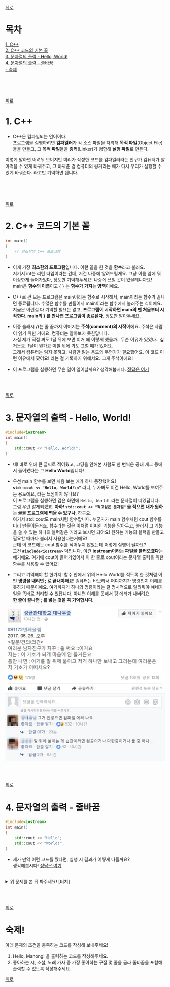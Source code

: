 [뒤로](https://github.com/papamoomin/ForMiri/blob/master/README.md)  

<a name="Top"></a>
# 목차
[1. C++](#Chap1)  
[2. C++ 코드의 기본 꼴](#Chap2)  
[3. 문자열의 출력 - Hello, World!](#Chap3)  
[4. 문자열의 출력 - 줄바꿈](#Chap4)  
[- 숙제](#Chap5)  

<br><br><br>

[위로](#Top)
<a name="Chap1"></a>
# 1. C++
 - C++은 컴파일되는 언어이다.  
프로그램을 실행하려면 <b>컴파일러</b>가 각 소스 파일을 처리해 <b>목적 파일</b>(Object File)들을 만들고, 그 <b>목적 파일</b>들을 <b>링커</b>(Linker)가 병합해 <b>실행 파일</b>로 만든다.  

이렇게 말하면 어려워 보이지만
미리가 작성한 코드를 컴파일러라는 친구가 컴퓨터가 알아먹을 수 있게 바꿔주고, 그 바꿔준 걸 컴퓨터의 링커라는 애가 다시 우리가 실행할 수 있게 바꿔준다. 라고만 기억하면 됩니다.

<br><br><br>

[위로](#Top)
<a name="Chap2"></a>
# 2. C++ 코드의 기본 꼴

```c++
int main()
{ 
	// 최소한의 C++ 프로그램
}
```
 - 이게 가장 <b>최소한의 프로그램</b>입니다. 이런 꼴을 한 것을 <b>함수</b>라고 불러요.  
 저기서 int는 리턴 타입이라는 건데, 저건 나중에 알려드릴게요. 그냥 이름 앞에 뭐 이상한게 들어가있다, 정도만 기억해두세요! 나중에 쓰일 곳이 있을테니까요!  
 main은 <b>함수의 이름</b>이고 { } 는 <b>함수가 가지는 영역</b>이에요.

 - C++로 짠 모든 프로그램은 main이라는 함수로 시작해서, main이라는 함수가 끝나면 종료됩니다. 수많은 함수를 만들어서 main이라는 함수에서 불러주는 식이에요.  
 지금은 이런걸 다 기억할 필요는 없고, <b>프로그램이 시작하면 main의 맨 처음부터 시작한다. main의 } 를 만나면 프로그램이 종료된다.</b> 정도만 알아두세요.

 - 이중 슬래시 <b>//</b>는 줄 끝까지 이어지는 <b>주석(comment)의 시작</b>이에요. 주석은 사람이 읽기 위한 거에요. 컴퓨터는 알아보지 못한답니다.  
 사실 제가 직접 짜도 1달 뒤에 보면 이거 왜 이렇게 했을까.. 무슨 이유가 있었나.. 싶거든요. 1달이 뭔가요 며칠 뒤에 봐도 그럴 때가 있어요.   
 그래서 컴퓨터는 읽지 못하고, 사람만 읽는 용도의 무언가가 필요했어요. 이 코드 이런 이유에서 짰어요! 라는 걸 기록하기 위해서요. 그게 주석이에요!

<a name="Chap1-1"></a>
  - 이 프로그램을 실행하면 무슨 일이 일어날까요? 생각해봅시다. [정답은 여기](https://github.com/papamoomin/ForMiri/blob/master/contents/Chap1_Answer/1.md)

<br><br>

[위로](#Top)
<a name="Chap3"></a>
# 3. 문자열의 출력 - Hello, World!
```C++
#include<iostream>
int main()
{
	std::cout << "Hello, World!";
}
```
 - 네! 바로 위에 큰 글씨로 적어뒀고, 코딩을 안해본 사람도 한 번씩은 공대 개그 등에서 들어봤다는 그 <b>Hello World</b>입니다!

- 우선 main 함수를 보면 처음 보는 애가 하나 등장했어요!  
<b>```std::cout << "Hello, World!\n"```</b> 라니, 누가봐도 이건 Hello, World를 보여주는 용도에요, 라는 느낌이지 않나요?  
이 프로그램을 실행하면 검은 화면에 ```Hello, World!```
라는 문자열이 떠있답니다.  
그럼 우린 알게되겠죠. <b>아하! ```std::cout << "적고싶은 문자열"``` 을 적으면 내가 원하는 글을 프로그램에 띄울 수 있구나</b>, 하구요.  
여기서 std::cout도 main처럼 함수랍니다. 누군가가 main 함수처럼 cout 함수를 미리 만들어둔거죠. 함수라는 것은 이처럼 어떠한 기능을 담아두고, 불러서 그 기능을 쓸 수 있는 하나의 블럭같은 거라고 보시면 되어요! 원하는 기능의 블럭을 만들고 필요할 때마다 불러서 사용한다는거에요!  
근데 이 코드에는 cout 함수를 적어두지 않았는데 어떻게 실행이 될까요?  
그건 <b>```#include<iostream>```</b>  덕입니다. 이건 <b>iostream이라는 파일을 불러오겠다</b>는 얘기에요. 여기에 cout이 들어가있어서 이 한 줄로 cout이라는 문자열 출력을 위한 함수를 사용할 수 있어요!
 - 그리고 기억해야 할 한가지! 함수 안에서 위의 Hello World를 적도록 한 것처럼 어떤 <b>명령을 내리면 ; 로 끝내야해요</b>! 컴퓨터는 바보라서 어디까지가 명령인지 이해를 못하기 때문이에요. 여기까지가 하나의 명령이라는 걸 명시적으로 알려줘야 얘네가 일을 똑바로 처리할 수 있답니다. 아니면 이해를 못해서 펑 에러가 나버려요.  
 <b>한 줄이 끝나면 ; 를 넣는 것을 꼭 기억합시다.</b>

 <p align="center"><img src="Chap1_Answer/1-1.png"></p>  

 <br><br>
 
[위로](#Top)

<a name="Chap4"></a>
# 4. 문자열의 출력 - 줄바꿈

```C++
#include<iostream>
int main()
{
	std::cout << "Hello";
	std::cout << "World!";
}
```
<a name="Chap1-2"></a>
 - 제가 만약 이런 코드를 짰다면, 실행 시 결과가 어떻게 나올까요?  
 생각해봅시다! [정답은 여기](https://github.com/papamoomin/ForMiri/blob/master/contents/Chap1_Answer/2.md)

 <br>

<details markdown="1">
<summary>
	위 문제를 본 뒤 봐주세요! [터치]
</summary>

 - <b>컴퓨터는 문자열을 인식할 때 엔터를 쳐도 줄이 바뀌었다는 것을 알아먹지 못합니다.</b> 우리한테야 눈으로 보고 아 이건 문자열 내에서 엔터친거고 이건 그냥 줄 바꾸려고 엔터친거네, 라고 하겠지만 얘네는 그걸 어찌 알겠어요.  
  - 그럼 어떻게 줄을 바꾸느냐? 줄을 바꾸는 방법은 2가지 입니다!
```C++
#include<iostream>
int main()
{
	std::cout << "줄을 바꾸려면" << endl;
	std::cout << "이렇게 합니다.";
}
```
첫번째 방법입니다. 끝에 <b>```<< endl```</b> 을 붙여주는거에요!  
<b>endl은 end line의 약자</b>랍니다. 줄이 끝났으니 엔터를 쳐주세요! 하는거죠.  
이렇게 하면 결과는

```C++
줄을 바꾸려면
이렇게 합니다.
```

로 출력됩니다!  
근데 이 방식의 단점이 뭐가 있을까요?

```C++
#include<iostream>
int main()
{
	std::cout << "내가 줄을" << endl;
	std::cout << "계속 바꾸고" << endl;
	std::cout << "싶어서 이렇게" << endl;
	std::cout << "글을 적고 있자니" << endl;
	std::cout << "쓸 말이 없지만 뭐든" << endl;
	std::cout << "적게 되는 것 같습니다.";
}
```

넵.. 이렇게 작성하면 보기는 참 편하겠지만.. 매번 cout과 endl을 불러줘야합니다.  
굉장히 귀찮아요. 이게 뭔가 싶을 정도로요.  
그런데 아까 방법은 2가지라고 했죠? 다른 방법이 있습니다!

```C++
#include<iostream>
int main()
{
	std::cout << "줄을 바꾸려면\n이렇게 합니다.";
}
```

뭔가 한 줄에 쏙 들어가니 보기 더 편하지 않나요?  
<b>\n은 줄바꿈 문자</b>에요. 실제로 \는 백슬래시입니다. 엔터키의 한칸 위에 있는 걸 누르면 나와요.  
코드에 \n을 적으면 컴퓨터는 \n을 그대로 출력하는 것이 아니라 줄바꿈을 하여 출력해줘요.  
이 코드의 결과는
```C++
줄을 바꾸려면
이렇게 합니다.
```
입니다. 아까 endl을 쓴 것과 비슷하죠?
```C++
#include<iostream>
int main()
{
	std::cout << "내가 줄을\n계속 바꾸고\n싶어서 이렇게\n글을 적고 있자니\n쓸 말이 없지만 뭐든\n적게 되는 것 같습니다.";
}
```
길다란 문장도 cout을 계속 넣는 것이 아니라 이렇게 줄 바꾸고 싶은 곳에 \n을 넣어 간단히 해결할 수 있답니다! 대신 \n이 중간중간 들어가 한 눈에 보기에는 조금 더 헷갈릴 수 있어요!  
양 쪽 다 장단점이 있답니다. 둘 다 기억해두시는 게 좋아요!
</details>

<br><br>

[위로](#Top)
<a name="Chap5"></a>
# 숙제!

아래 문제의 조건을 충족하는 코드를 작성해 보내주세요!

1. Hello, Manong! 을 출력하는 코드를 작성해주세요.
2. 좋아하는 시, 소설, 노래 가사 중 가장 좋아하는 구절 몇 줄을 골라 줄바꿈을 포함해 출력할 수 있도록 작성해주세요.


[위로](#Top)